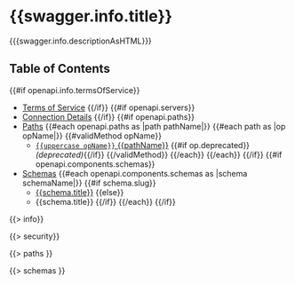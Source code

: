 # {{swagger.info.title}}

{{{swagger.info.descriptionAsHTML}}}

## Table of Contents

{{#if openapi.info.termsOfService}}
* [Terms of Service](#termsOfService)
{{/if}}
{{#if openapi.servers}}
* [Connection Details](#servers)
{{/if}}
{{#if openapi.paths}}
* [Paths](#paths)
{{#each openapi.paths as |path pathName|}}
{{#each path as |op opName|}}
{{#validMethod opName}}
  - [`{{uppercase opName}}` {{pathName}}](#{{op.slug}}) {{#if op.deprecated}}_(deprecated)_{{/if}}
{{/validMethod}}
{{/each}}
{{/each}}
{{/if}}
{{#if openapi.components.schemas}}
* [Schemas](#schemas)
{{#each openapi.components.schemas as |schema schemaName|}}
{{#if schema.slug}}
  - [{{schema.title}}](#{{schema.slug}})
{{else}}
  - {{schema.title}}
{{/if}}
{{/each}}
{{/if}}

{{> info}}

{{> security}}

{{> paths }}

{{> schemas }}

